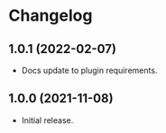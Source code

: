 # Changelog

## 1.0.1 (2022-02-07)

- Docs update to plugin requirements.

## 1.0.0 (2021-11-08)

- Initial release.
